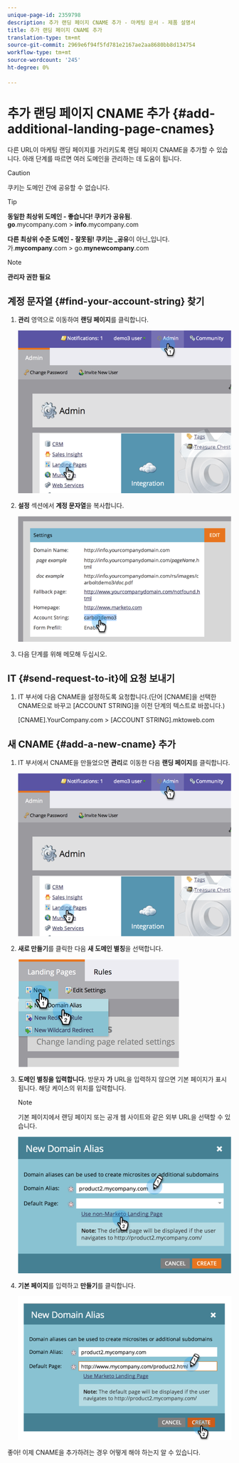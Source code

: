 ```yaml
---
unique-page-id: 2359798
description: 추가 랜딩 페이지 CNAME 추가 - 마케팅 문서 - 제품 설명서
title: 추가 랜딩 페이지 CNAME 추가
translation-type: tm+mt
source-git-commit: 2969e6f94f5fd781e2167ae2aa8680bb8d134754
workflow-type: tm+mt
source-wordcount: '245'
ht-degree: 0%

---
```



# 추가 랜딩 페이지 CNAME 추가 {#add-additional-landing-page-cnames}

다른 URL이 마케팅 랜딩 페이지를 가리키도록 랜딩 페이지 CNAME을 추가할 수 있습니다. 아래 단계를 따르면 여러 도메인을 관리하는 데 도움이 됩니다.

>[!CAUTION]
>
>쿠키는 도메인 간에 공유할 수 없습니다.

>[!TIP]
>
>**동일한 최상위 도메인 - 좋습니다! 쿠키가 공유됨**.<br/> **go**.mycompany.com >  **info**.mycompany.com
>
>**다른 최상위 수준 도메인 - 잘못됨! 쿠키는 _공유**이 아닌_&#x200B;입니다.<br/> 가.**mycompany**.com > go.**mynewcompany**.com

>[!NOTE]
>
>**관리자 권한 필요**

## 계정 문자열 {#find-your-account-string} 찾기

1. **관리** 영역으로 이동하여 **랜딩 페이지**&#x200B;를 클릭합니다.

   ![](assets/image2014-9-16-15-3a19-3a54.png)

1. **설정** 섹션에서 **계정 문자열**&#x200B;을 복사합니다.

   ![](assets/image2014-9-16-15-3a20-3a2.png)

1. 다음 단계를 위해 메모해 두십시오.

## IT {#send-request-to-it}에 요청 보내기

1. IT 부서에 다음 CNAME을 설정하도록 요청합니다.(단어 [CNAME]을 선택한 CNAME으로 바꾸고 [ACCOUNT STRING]을 이전 단계의 텍스트로 바꿉니다.)

   [CNAME].YourCompany.com >  [ACCOUNT STRING].mktoweb.com

## 새 CNAME {#add-a-new-cname} 추가

1. IT 부서에서 CNAME을 만들었으면 **관리**&#x200B;로 이동한 다음 **랜딩 페이지**&#x200B;를 클릭합니다.

   ![](assets/image2014-9-16-15-3a20-3a20.png)

1. **새로 만들기**&#x200B;를 클릭한 다음 **새 도메인 별칭**&#x200B;을 선택합니다.

   ![](assets/image2014-9-16-15-3a20-3a28.png)

1. **도메인 별칭을 입력합니다.** 방문자 **가** URL을 입력하지 않으면 기본 페이지가 표시됩니다. 해당 케이스의 위치를 입력합니다.

   >[!NOTE]
   >
   >기본 페이지에서 랜딩 페이지 또는 공개 웹 사이트와 같은 외부 URL을 선택할 수 있습니다.

   ![](assets/image2014-9-16-15-3a20-3a36.png)

1. **기본 페이지**&#x200B;를 입력하고 **만들기**&#x200B;를 클릭합니다.

   ![](assets/image2014-9-16-15-3a20-3a43.png)

좋아! 이제 CNAME을 추가하려는 경우 어떻게 해야 하는지 알 수 있습니다.
